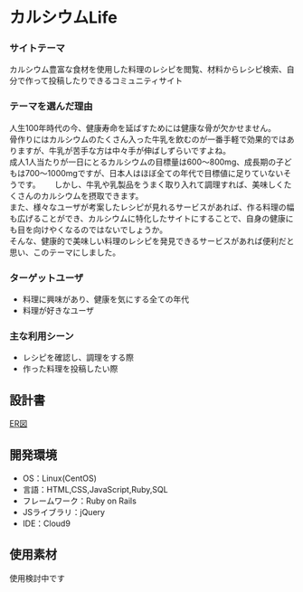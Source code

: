 # カルシウムLife

### サイトテーマ
カルシウム豊富な食材を使用した料理のレシピを閲覧、材料からレシピ検索、自分で作って投稿したりできるコミュニティサイト

### テーマを選んだ理由
人生100年時代の今、健康寿命を延ばすためには健康な骨が欠かせません。   
骨作りにはカルシウムのたくさん入った牛乳を飲むのが一番手軽で効果的ではありますが、牛乳が苦手な方は中々手が伸ばしずらいですよね。   
成人1人当たりが一日にとるカルシウムの目標量は600～800mg、成長期の子どもは700～1000mgですが、日本人はほぼ全ての年代で目標値に足りていないそうです。　　
しかし、牛乳や乳製品をうまく取り入れて調理すれば、美味しくたくさんのカルシウムを摂取できます。   
また、様々なユーザが考案したレシピが見れるサービスがあれば、作る料理の幅も広げることができ、カルシウムに特化したサイトにすることで、自身の健康にも目を向けやくなるのではないでしょうか。　　   
そんな、健康的で美味しい料理のレシピを発見できるサービスがあれば便利だと思い、このテーマにしました。   

### ターゲットユーザ
 - 料理に興味があり、健康を気にする全ての年代
 - 料理が好きなユーザ

### 主な利用シーン
 - レシピを確認し、調理をする際
 - 作った料理を投稿したい際

## 設計書
[ER図](https://drive.google.com/file/d/1xNl5tXauCuh39gGXG9xH6nAS-z_eVPVb/view?usp=sharing)

## 開発環境
- OS：Linux(CentOS)
- 言語：HTML,CSS,JavaScript,Ruby,SQL
- フレームワーク：Ruby on Rails
- JSライブラリ：jQuery
- IDE：Cloud9

## 使用素材
使用検討中です
